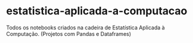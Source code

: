 # estatistica-aplicada-a-computacao
Todos os notebooks criados na cadeira de Estatística Aplicada à Computação. (Projetos com Pandas e Dataframes)
